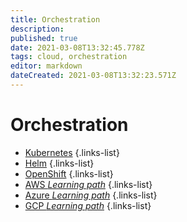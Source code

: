 ```yaml
---
title: Orchestration
description: 
published: true
date: 2021-03-08T13:32:45.778Z
tags: cloud, orchestration
editor: markdown
dateCreated: 2021-03-08T13:32:23.571Z
---
```


# Orchestration
- [Kubernetes](/training/cloud_and_devops/tbd)
{.links-list}
- [Helm](/training/cloud_and_devops/tbd)
{.links-list}
- [OpenShift](/training/cloud_and_devops/tbd)
{.links-list}
- [AWS *Learning path*](/training/cloud_and_devops/aws)
{.links-list}
- [Azure *Learning path*](/training/cloud_and_devops/azure)
{.links-list}
- [GCP *Learning path*](/training/cloud_and_devops/gcp)
{.links-list}